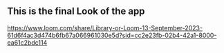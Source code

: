 ## This is the final Look of the app

https://www.loom.com/share/Library-or-Loom-13-September-2023-61d6f4ac3d474b6fb67a066961030e5d?sid=cc2e23fb-02b4-42a1-8000-ea61c2bdc114
